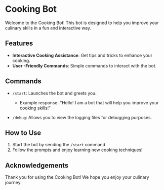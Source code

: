 # Cooking Bot

Welcome to the Cooking Bot! This bot is designed to help you improve your culinary skills in a fun and interactive way.

## Features

- **Interactive Cooking Assistance**: Get tips and tricks to enhance your cooking.
- **User -Friendly Commands**: Simple commands to interact with the bot.

## Commands

- `/start`: Launches the bot and greets you. 
  - Example response: "Hello! I am a bot that will help you improve your cooking skills!"

- `/debug`: Allows you to view the logging files for debugging purposes.

## How to Use

1. Start the bot by sending the `/start` command.
2. Follow the prompts and enjoy learning new cooking techniques!


## Acknowledgements

Thank you for using the Cooking Bot! We hope you enjoy your culinary journey.
